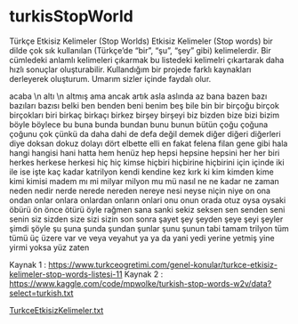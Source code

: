 # turkisStopWorld
Türkçe Etkisiz Kelimeler (Stop Worlds)
Etkisiz Kelimeler (Stop words) bir dilde çok sık kullanılan (Türkçe’de “bir”, “şu”, “şey” gibi)  kelimelerdir. Bir cümledeki anlamlı kelimeleri çıkarmak bu listedeki kelimelri çıkartarak daha hızlı sonuçlar oluşturabilir. Kullandığım bir projede farklı kaynakları derleyerek oluşturum. Umarım sizler içinde faydalı olur.

acaba \n
altı \n
altmış
ama
ancak
artık
asla
aslında
az
bana
bazen
bazı
bazıları
bazısı
belki
ben
benden
beni
benim
beş
bile
bin
bir
birçoğu
birçok
birçokları
biri
birkaç
birkaçı
birkez
birşey
birşeyi
biz
bizden
bize
bizi
bizim
böyle
böylece
bu
buna
bunda
bundan
bunu
bunun
bütün
çoğu 
çoğuna 
çoğunu
çok
çünkü
da
daha
dahi
de
defa
değil
demek
diğer
diğeri
diğerleri
diye
doksan
dokuz
dolayı
dört
elbette
elli
en
fakat
felena
filan
gene
gibi
hala
hangi
hangisi
hani
hatta
hem
henüz
hep
hepsi
hepsine
hepsini
her
her biri
herkes
herkese
herkesi
hiç
hiç kimse
hiçbiri
hiçbirine
hiçbirini
için
içinde
iki
ile
ise
işte
kaç
kadar
katrilyon
kendi
kendine
kez
kırk
ki
kim
kimden
kime
kimi
kimisi
madem
mı
mi
milyar
milyon
mu
mü
nasıl
ne
ne kadar
ne zaman
neden
nedir
nerde
nerede
nereden
nereye
nesi
neyse
niçin
niye
on
ona
ondan
onlar
onlara
onlardan
onların
onlari
onu
onun
orada
otuz
oysa
oysaki
öbürü
ön
önce
ötürü
öyle
rağmen
sana
sanki
sekiz
seksen
sen
senden
seni
senin
siz
sizden
size
sizi
sizin
son
sonra
şayet
şey
şeyden
şeye
şeyi
şeyler
şimdi
şöyle
şu
şuna
şunda
şundan
şunlar
şunu
şunun
tabi
tamam
trilyon
tüm
tümü
üç
üzere
var
ve
veya
veyahut
ya
ya da
yani
yedi
yerine
yetmiş
yine
yirmi
yoksa
yüz
zaten


Kaynak 1 : https://www.turkceogretimi.com/genel-konular/turkce-etkisiz-kelimeler-stop-words-listesi-11
Kaynak 2 : https://www.kaggle.com/code/mpwolke/turkish-stop-words-w2v/data?select=turkish.txt

[TurkceEtkisizKelimeler.txt](https://github.com/tuncaytanin/turkisStopWorld/files/9908988/TurkceEtkisizKelimeler.txt)

